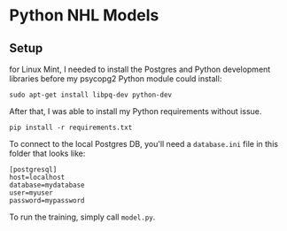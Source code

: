 # Python NHL Models

## Setup

for Linux Mint, I needed to install the Postgres and Python development libraries before my psycopg2 Python module could
install:

    sudo apt-get install libpq-dev python-dev

After that, I was able to install my Python requirements without issue.

    pip install -r requirements.txt

To connect to the local Postgres DB, you'll need a `database.ini` file in this folder that looks like:

    [postgresql]
    host=localhost
    database=mydatabase
    user=myuser
    password=mypassword

To run the training, simply call `model.py`.
